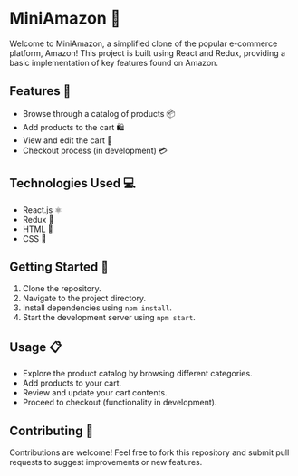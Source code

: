 # MiniAmazon 🛒

Welcome to MiniAmazon, a simplified clone of the popular e-commerce platform, Amazon! This project is built using React and Redux, providing a basic implementation of key features found on Amazon.

## Features 🚀
- Browse through a catalog of products 📦
- Add products to the cart 🛍️
- View and edit the cart 🛒
- Checkout process (in development) 💳

## Technologies Used 💻
- React.js ⚛️
- Redux 🔄
- HTML 📝
- CSS 🎨

## Getting Started 🚀
1. Clone the repository.
2. Navigate to the project directory.
3. Install dependencies using `npm install`.
4. Start the development server using `npm start`.

## Usage 📋
- Explore the product catalog by browsing different categories.
- Add products to your cart.
- Review and update your cart contents.
- Proceed to checkout (functionality in development).

## Contributing 🤝
Contributions are welcome! Feel free to fork this repository and submit pull requests to suggest improvements or new features.

